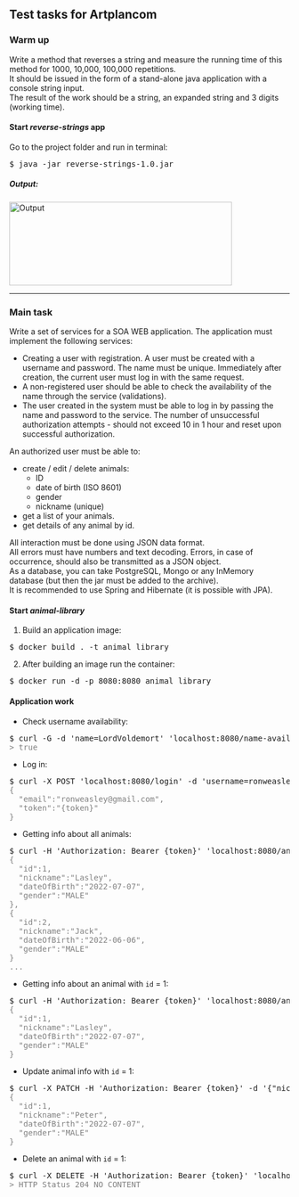 ## Test tasks for Artplancom

### Warm up

Write a method that reverses a string and measure the running time of this method for 1000, 10,000, 100,000 repetitions.  
It should be issued in the form of a stand-alone java application with a console string input.  
The result of the work should be a string, an expanded string and 3 digits (working time).

#### Start *reverse-strings* app

Go to the project folder and run in terminal:  
<pre>$ java -jar reverse-strings-1.0.jar</pre>

##### Output:

<img src="https://i.imgur.com/naD1N2S.png" alt="Output" width="400" height="150"/>

---

### Main task

Write a set of services for a SOA WEB application. The application must implement the following services:
- Creating a user with registration. A user must be created with a username and password. The name must be unique. Immediately after creation, the current user must log in with the same request.
- A non-registered user should be able to check the availability of the name through the service (validations).
- The user created in the system must be able to log in by passing the name and password to the service. The number of unsuccessful authorization attempts - should not exceed 10 in 1 hour and reset upon successful authorization.

An authorized user must be able to:
- create / edit / delete animals:
  - ID
  - date of birth (ISO 8601)
  - gender
  - nickname (unique)
- get a list of your animals.
- get details of any animal by id. 

All interaction must be done using JSON data format.  
All errors must have numbers and text decoding.
Errors, in case of occurrence, should also be transmitted as a JSON object.  
As a database, you can take PostgreSQL, Mongo or any InMemory database (but then the jar must be added to the archive).  
It is recommended to use Spring and Hibernate (it is possible with JPA).

#### Start *animal-library*

1. Build an application image:
<pre>$ docker build . -t animal_library</pre>

2. After building an image run the container:
<pre>$ docker run -d -p 8080:8080 animal_library</pre>

#### Application work

- Check username availability:
<pre>
$ curl -G -d 'name=LordVoldemort' 'localhost:8080/name-availability'
<span style="color: gray">> true</span>
</pre>

- Log in:
<pre>
$ curl -X POST 'localhost:8080/login' -d 'username=ronweasley@gmail.com&password=RonWeasley'
<span style="color: gray">{
  "email":"ronweasley@gmail.com",
  "token":"{token}"
}</span>
</pre>

- Getting info about all animals:
<pre>
$ curl -H 'Authorization: Bearer {token}' 'localhost:8080/animal'
<span style="color: gray">{
  "id":1,
  "nickname":"Lasley",
  "dateOfBirth":"2022-07-07",
  "gender":"MALE"
},
{
  "id":2,
  "nickname":"Jack",
  "dateOfBirth":"2022-06-06",
  "gender":"MALE"
}
...</span>
</pre>

- Getting info about an animal with `id` = 1:
<pre>
$ curl -H 'Authorization: Bearer {token}' 'localhost:8080/animal/1'
<span style="color: gray">{
  "id":1,
  "nickname":"Lasley",
  "dateOfBirth":"2022-07-07",
  "gender":"MALE"
}</span>
</pre>

- Update animal info with `id` = 1:
<pre>
$ curl -X PATCH -H 'Authorization: Bearer {token}' -d '{"nickname":"Peter"}' 'localhost:8080/animal/1'
<span style="color: gray">{
  "id":1,
  "nickname":"Peter",
  "dateOfBirth":"2022-07-07",
  "gender":"MALE"
}</span>
</pre>

- Delete an animal with `id` = 1:
<pre>
$ curl -X DELETE -H 'Authorization: Bearer {token}' 'localhost:8080/animal/1'
<span style="color: gray">> HTTP Status 204 NO_CONTENT</span>
</pre>